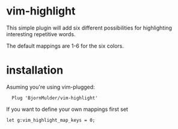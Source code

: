 # vim-highlight

This simple plugin will add six different possibilities for highlighting interesting repetitive words.

The default mappings are <leader> 1-6 for the six colors.

# installation
Asuming you're using vim-plugged:
```
  Plug 'BjornMulder/vim-highlight'
```

If you want to define your own mappings first set

```
let g:vim_highlight_map_keys = 0;
```
